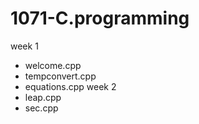 # 1071-C.programming

week 1
* welcome.cpp
* tempconvert.cpp
* equations.cpp
week 2
* leap.cpp
* sec.cpp
